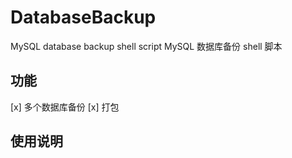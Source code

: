 # DatabaseBackup 

MySQL database backup shell script
MySQL 数据库备份 shell 脚本


## 功能 
[x] 多个数据库备份 
[x] 打包 

## 使用说明 

